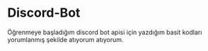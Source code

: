 # Discord-Bot
Öğrenmeye başladığım discord bot apisi için yazdığım basit kodları yorumlanmış şekilde atıyorum atıyorum.
